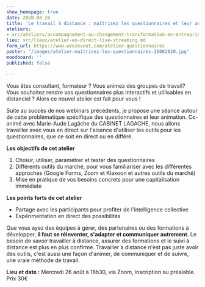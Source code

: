 ```yaml
---
show_homepage: true
date: 2020-08-26
title: 'Le travail à distance : maîtrisez les questionnaires et leur animation'
ateliers:
- src/ateliers/accompagnement-au-changement-transformation-en-entreprises.md
lieu: src/lieux/atelier-en-direct-live-streaming.md
form_url: https://www.weezevent.com/atelier-questionnaires
poster: "/images/atelier-maitrisez-les-questionnaires-26082020.jpg"
moodboard: ''
published: false

---
```

Vous êtes consultant, formateur ? Vous animez des groupes de travail? Vous souhaitez rendre vos questionnaires plus interactifs et utilisables en distanciel ? Alors ce nouvel atelier est fait pour vous !

Suite au succès de nos webinars précédents, je propose une séance autour de cette problématique spécifique des questionnaires et leur animation. Co-animé avec Marie-Aude Lagâche du CABINET LAGACHE, nous allons travailler avec vous en direct sur l'aisance d'utiliser les outils pour les questionnaires, que ce soit en direct ou en différé.  

**Les objectifs de cet atelier** 

1. Choisir, utiliser, paramétrer et tester des questionnaires
2. Différents outils du marché, pour vous familiariser avec les différentes approches (Google Forms, Zoom et Klaxoon et autres outils du marché) 
3. Mise en pratique de vos besoins concrets pour une capitalisation immédiate

**Les points forts de cet atelier**

* Partage avec les participants pour profiter de l'intelligence collective 
* Expérimentation en direct des possibilités 

Que vous ayez des équipes à gérer, des partenaires ou des formations à développer, **il faut se réinventer, s'adapter et communiquer autrement**. Le besoin de savoir travailler à distance, assurer des formations et le suivi à distance est plus en plus confirmé. Travailler à distance n'est pas juste avoir des outils, c'est aussi une façon d'animer, de communiquer et de suivre, une vraie méthode de travail.

**Lieu et date :**  Mercredi 26 août à 18h30, via Zoom, inscription au préalable. Prix 30€
